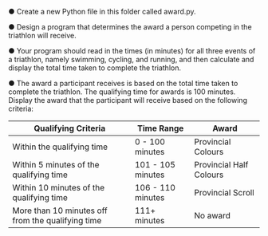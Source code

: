● Create a new Python file in this folder called award.py.

● Design a program that determines the award a person competing in
the triathlon will receive.

● Your program should read in the times (in minutes) for all three events of a
triathlon, namely swimming, cycling, and running, and then calculate and
display the total time taken to complete the triathlon.

● The award a participant receives is based on the total time taken to
complete the triathlon. The qualifying time for awards is 100 minutes.
Display the award that the participant will receive based on the following
criteria:

| Qualifying Criteria                 | Time Range             | Award                |
|--------------------------------------|------------------------|----------------------|
| Within the qualifying time           | 0 - 100 minutes        | Provincial Colours   |
| Within 5 minutes of the qualifying time | 101 - 105 minutes      | Provincial Half Colours |
| Within 10 minutes of the qualifying time | 106 - 110 minutes     | Provincial Scroll    |
| More than 10 minutes off from the qualifying time | 111+ minutes   | No award             |
